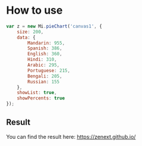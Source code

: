 # How to use
```javascript
var z = new Mi.pieChart('canvas1', {
	size: 200,
    data: {
        Mandarin: 955,
        Spanish: 386,
        English: 360,
        Hindi: 310,
        Arabic: 295,
        Portuguese: 215,
        Bengali: 205,
        Russian: 155 
    },
    showList: true,
    showPercents: true
});
```
## Result

You can find the result here:
https://zenext.github.io/